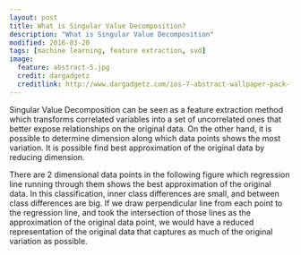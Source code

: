 ```yaml
---
layout: post
title: What is Singular Value Decomposition?
description: "What is Singular Value Decomposition"
modified: 2016-03-20
tags: [machine learning, feature extraction, svd]
image:
  feature: abstract-5.jpg
  credit: dargadgetz
  creditlink: http://www.dargadgetz.com/ios-7-abstract-wallpaper-pack-for-iphone-5-and-ipod-touch-retina/
---
```



Singular Value Decomposition can be seen as a feature extraction method which transforms correlated variables into a set of uncorrelated ones that better expose relationships on the original data. 
On the other hand, it is possible to determine dimension along which data points shows the most variation. It is possible find best approximation of the original data by reducing dimension.

There are 2 dimensional data points in the following figure which regression line running through them shows the best approximation of the original data. 
In this classification, inner class differences are small, and between class differences are big.  If we draw perpendicular line from each point to the regression line, and took the intersection of those lines as the approximation of the original data point, we would have a reduced representation of the original data that captures as much of the original variation as possible.

<figure>
	<img src="http://fuatcoskun.github.io/images/figure1.png" alt="">
</figure>

